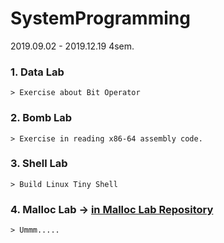 # SystemProgramming    
2019.09.02 - 2019.12.19 4sem.

  ### 1. Data Lab   
    > Exercise about Bit Operator
  ### 2. Bomb Lab   
    > Exercise in reading x86-64 assembly code.
  ### 3. Shell Lab   
    > Build Linux Tiny Shell
  ### 4. Malloc Lab -> [in Malloc Lab Repository](https://github.com/Limm-jk/System_Programming_mallocLab)   
    > Ummm.....
